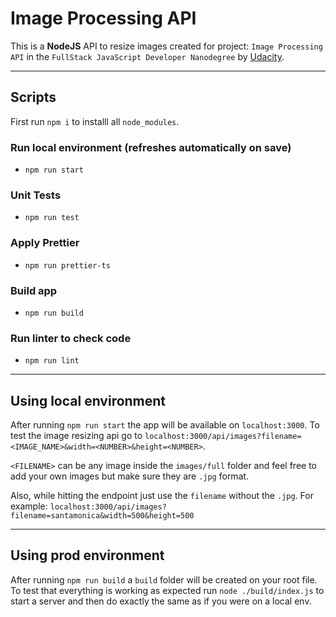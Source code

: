# Image Processing API

This is a **NodeJS** API to resize images created for project: `Image Processing API` in the `FullStack JavaScript Developer Nanodegree` by [Udacity](http://www.udacity.com).

---

## Scripts

First run `npm i` to installl all `node_modules`.

### Run local environment (refreshes automatically on save)
* `npm run start`

### Unit Tests
* `npm run test`

### Apply Prettier
* `npm run prettier-ts`

### Build app
* `npm run build`

### Run linter to check code
* `npm run lint`

---

## Using local environment

After running `npm run start` the app will be available on `localhost:3000`. To test the image resizing api go to `localhost:3000/api/images?filename=<IMAGE_NAME>&width=<NUMBER>&height=<NUMBER>`.

`<FILENAME>` can be any image inside the `images/full` folder and feel free to add your own images but make sure they are `.jpg` format.

Also, while hitting the endpoint just use the `filename` without the `.jpg`. For example: `localhost:3000/api/images?filename=santamonica&width=500&height=500`

---

## Using prod environment

After running `npm run build` a `build` folder will be created on your root file. To test that everything is working as expected run `node ./build/index.js` to start a server and then do exactly the same as if you were on a local env.